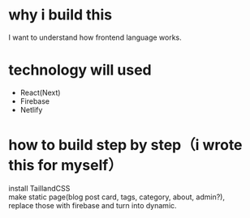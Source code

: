 # why i build this

I want to understand how frontend language works.

# technology will used

- React(Next)
- Firebase
- Netlify

# how to build step by step（i wrote this for myself）

install TaillandCSS<br>
make static page(blog post card, tags, category, about, admin?), <br>
replace those with firebase and turn into dynamic.<br>
